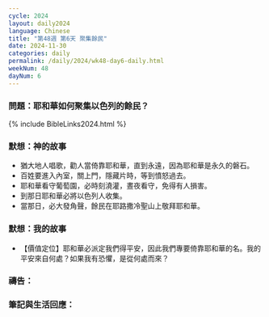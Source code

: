 ```yaml
---
cycle: 2024
layout: daily2024
language: Chinese
title: "第48週 第6天 聚集餘民"
date: 2024-11-30
categories: daily
permalink: /daily/2024/wk48-day6-daily.html
weekNum: 48
dayNum: 6
---
```


### 問題：耶和華如何聚集以色列的餘民？
 
{% include BibleLinks2024.html %}

### 默想：神的故事
+ 猶大地人唱歌，勸人當倚靠耶和華，直到永遠，因為耶和華是永久的磐石。
+ 百姓要進入內室，關上門，隱藏片時，等到憤怒過去。
+ 耶和華看守葡萄園，必時刻澆灌，晝夜看守，免得有人損害。
+ 到那日耶和華必將以色列人收集。
+ 當那日，必大發角聲，餘民在耶路撒冷聖山上敬拜耶和華。

### 默想：我的故事
+ 【價值定位】耶和華必派定我們得平安，因此我們專要倚靠耶和華的名。我的平安來自何處？如果我有恐懼，是從何處而來？

### 禱告：

### 筆記與生活回應：

